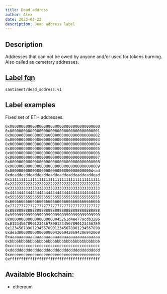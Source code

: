 ```yaml
---
title: Dead address
author: Alex
date: 2023-03-22
description: Dead address label
---
```


## Description

Addresses that can not be owed by anyone and/or used for tokens burning. Also called as cemetary addresses.

## [Label fqn](/label-fqn)

`santiment/dead_address:v1`

## Label examples

Fixed set of ETH addresses:

```
0x0000000000000000000000000000000000000000
0x0000000000000000000000000000000000000001
0x0000000000000000000000000000000000000002
0x0000000000000000000000000000000000000003
0x0000000000000000000000000000000000000004
0x0000000000000000000000000000000000000005
0x0000000000000000000000000000000000000006
0x0000000000000000000000000000000000000007
0x0000000000000000000000000000000000000008
0x0000000000000000000000000000000000000009
0x000000000000000000000000000000000000dead
0xdeaddeaddeaddeaddeaddeaddeaddeaddeaddead
0x1111111111111111111111111111111111111111
0x2222222222222222222222222222222222222222
0x3333333333333333333333333333333333333333
0x4444444444444444444444444444444444444444
0x5555555555555555555555555555555555555555
0x6666666666666666666666666666666666666666
0x7777777777777777777777777777777777777777
0x8888888888888888888888888888888888888888
0x9999999999999999999999999999999999999999
0x00000000000000000000045261d4ee77acdb3286
0x0123456789012345678901234567890123456789
0x1234567890123456789012345678901234567890
0xdead000000000000000042069420694206942069
0xaaaaaaaaaaaaaaaaaaaaaaaaaaaaaaaaaaaaaaaa
0xbbbbbbbbbbbbbbbbbbbbbbbbbbbbbbbbbbbbbbbb
0xcccccccccccccccccccccccccccccccccccccccc
0xdddddddddddddddddddddddddddddddddddddddd
0xeeeeeeeeeeeeeeeeeeeeeeeeeeeeeeeeeeeeeeee
0xffffffffffffffffffffffffffffffffffffffff
```

## Available Blockchain:

* ethereum
